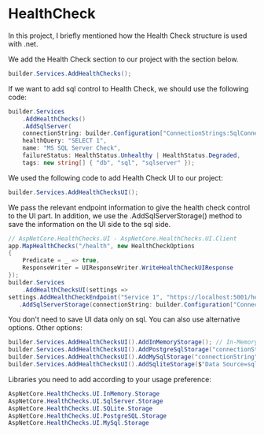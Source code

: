 # HealthCheck
In this project, I briefly mentioned how the Health Check structure is used with .net.

We add the Health Check section to our project with the section below.
```c#
builder.Services.AddHealthChecks();
```
If we want to add sql control to Health Check, we should use the following code:
```c#
builder.Services
    .AddHealthChecks()
    .AddSqlServer(
    connectionString: builder.Configuration["ConnectionStrings:SqlConnection:HealthConnectDB"]!,
    healthQuery: "SELECT 1",
    name: "MS SQL Server Check",
    failureStatus: HealthStatus.Unhealthy | HealthStatus.Degraded,
    tags: new string[] { "db", "sql", "sqlserver" });
```
We used the following code to add Health Check UI to our project:
```c#
builder.Services.AddHealthChecksUI();
```
We pass the relevant endpoint information to give the health check control to the UI part. In addition, we use the .AddSqlServerStorage() method to save the information on the UI side to the sql side.
```c#
// AspNetCore.HealthChecks.UI - AspNetCore.HealthChecks.UI.Client
app.MapHealthChecks("/health", new HealthCheckOptions
{
    Predicate = _ => true,
    ResponseWriter = UIResponseWriter.WriteHealthCheckUIResponse
});
builder.Services
    .AddHealthChecksUI(settings =>
settings.AddHealthCheckEndpoint("Service 1", "https://localhost:5001/health"))
   .AddSqlServerStorage(connectionString: builder.Configuration["ConnectionStrings:SqlConnection:HealthConnectDB"]!);
```
You don't need to save UI data only on sql. You can also use alternative options. Other options:
```c#
builder.Services.AddHealthChecksUI().AddInMemoryStorage(); // In-Memory
builder.Services.AddHealthChecksUI().AddPostgreSqlStorage("connectionString"); //PostgreSQL
builder.Services.AddHealthChecksUI().AddMySqlStorage("connectionString"); // Mysql
builder.Services.AddHealthChecksUI().AddSqliteStorage($"Data Source=sqlite.db"); // Sqlite
```
Libraries you need to add according to your usage preference:
```c#
AspNetCore.HealthChecks.UI.InMemory.Storage
AspNetCore.HealthChecks.UI.SqlServer.Storage
AspNetCore.HealthChecks.UI.SQLite.Storage
AspNetCore.HealthChecks.UI.PostgreSQL.Storage
AspNetCore.HealthChecks.UI.MySql.Storage
```



